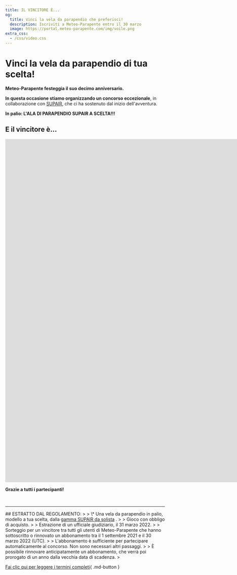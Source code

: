 ```yaml
---
title: IL VINCITORE È...
og:
  title: Vinci la vela da parapendio che preferisci!
  description: Iscriviti a Meteo-Parapente entro il 30 marzo
  image: https://portal.meteo-parapente.com/img/voile.png
extra_css:
  - /css/video.css
---
```

# Vinci la vela da parapendio di tua scelta!

**Meteo-Parapente festeggia il suo decimo anniversario.**

**In questa occasione stiamo organizzando un concorso eccezionale**, in collaborazione con <a href="https://www.supair.com" target="_blank">SUPAIR</a>, che ci ha sostenuto dal inizio dell'avventura.

**In palio: L'ALA DI PARAPENDIO SUPAIR A SCELTA!!!**

## E il vincitore è...

<div class="video-wrapper">
<iframe width="1920" height="1080" src="https://www.youtube-nocookie.com/embed/hYSJ3gRvBTA?hl=it&cc_lang_pref=it&cc_load_policy=1" title="YouTube video player" frameborder="0" allow="accelerometer; autoplay; clipboard-write; encrypted-media; gyroscope; picture-in-picture" allowfullscreen></iframe>
</div>

**Grazie a tutti i partecipanti!**

<br>
<hr>
## ESTRATTO DAL REGOLAMENTO:
>
> \* Una vela da parapendio in palio, modello a tua scelta, dalla <a href="https://www.supair.com/voiles/#category_id_160" target="_blank">gamma SUPAIR da solista</a> .
>
> Gioco con obbligo di acquisto.
>
> Estrazione di un ufficiale giudiziario, il 31 marzo 2022.
>
> Sorteggio per un vincitore tra tutti gli utenti di Meteo-Parapente che hanno sottoscritto o rinnovato un abbonamento tra il 1 settembre 2021 e il 30 marzo 2022 (UTC).
>
> L'abbonamento è sufficiente per partecipare automaticamente al concorso. Non sono necessari altri passaggi.
>
> È possibile rinnovare anticipatamente un abbonamento, che verrà poi prorogato di un anno dalla vecchia data di scadenza.
>

[Fai clic qui per leggere i termini completi](terms.md){ .md-button }